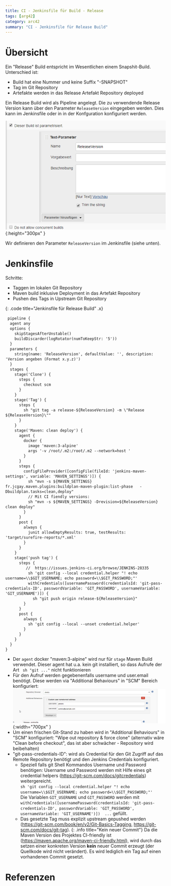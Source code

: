 ```yaml
---
title: CI - Jenkinsfile für Build - Release
tags: [arg42]
category: arc42
summary: "CI - Jenkinsfile für Release Build"
---
```


# Übersicht

Ein "Release" Build entspricht im Wesentlichen einem Snapshit-Build. Unterschied ist:

* Build hat eine Nummer und keine Suffix "-SNAPSHOT"
* Tag im Git Repository
* Artefakte werden in das Release Artefakt Repository deployed  

Ein Release Build wird als Pipeline angelegt. Die zu verwendende Release Version kann über den Parameter `ReleaseVersion` eingegeben 
werden. Dies kann im Jenkinsfile oder in in der Konfguration konfiguriert werden. 

![ReleaseVersion Parameter](08_05_410_jenkins_jenkinsfile/pipeline_release_parameter.png "ReleaseVersion Parameter"){:height="300px" }

Wir definieren den Parameter `ReleaseVersion` im Jenkinsfile (siehe unten).

# Jenkinsfile

Schritte:

* Taggen im lokalen Git Repository
* Maven build inklusive Deployment in das Artefakt Repository
* Pushen des Tags in Upstream Git Repository
  

{: .code title="Jenkinsfile für Release Build" .x}
~~~
 pipeline {
  agent any 
  options {
    skipStagesAfterUnstable()
    buildDiscarder(logRotator(numToKeepStr: '5'))
  }
  parameters {
    string(name: 'ReleaseVersion', defaultValue: '', description: 'Version angeben (Format x.y.z)')
  }
  stages {
    stage('Clone') {
      steps {
        checkout scm
      }
    }
    stage('Tag') {
      steps {
        sh "git tag -a release-${ReleaseVersion} -m \"Release ${ReleaseVersion}\""  
      }
    }
    stage('Maven: clean deploy') {
      agent {
        docker {
          image 'maven:3-alpine'
          args '-v /root/.m2:/root/.m2 --network=host '
        }
      }
      steps {
        configFileProvider([configFile(fileId: 'jenkins-maven-settings', variable: 'MAVEN_SETTINGS')]) {
          sh "mvn -s ${MAVEN_SETTINGS}  fr.jcgay.maven.plugins:buildplan-maven-plugin:list-phase   -Dbuildplan.tasks=clean,deploy"
          // Mit CI fiendly versions:
          sh "mvn -s ${MAVEN_SETTINGS} -Drevision=${ReleaseVersion} clean deploy"
        }
      }
      post {
        always {
          junit allowEmptyResults: true, testResults: 'target/surefire-reports/*.xml' 
        }
      }
    }
    stage('push tag') {
      steps {
         //  https://issues.jenkins-ci.org/browse/JENKINS-28335
          sh 'git config --local credential.helper "! echo username=\\$GIT_USERNAME; echo password=\\$GIT_PASSWORD;"'
          withCredentials([usernamePassword(credentialsId: 'git-pass-credentials-ID', passwordVariable: 'GIT_PASSWORD', usernameVariable: 'GIT_USERNAME')]) {
            sh "git push origin release-${ReleaseVersion}"
        }
      }
      post {
        always {
          sh 'git config --local --unset credential.helper'
        }
      }
    }  
  }
}

~~~   

* Der `agent` docker "maven:3-alpine" wird nur für `stage` Maven Build verwendet. Dieser agent hat u.a. kein git installiert, 
so dass Aufrufe der Art ` sh "git ..."` nicht funktionieren
*  Für den Aufruf werden gegebenenfalls username und user.email benötigt. Diese werden via "Additional Behaviours" in "SCM" 
Bereich 
konfiguriert:     
![Custom user name](08_05_410_jenkins_jenkinsfile/jenkins_git_custom_user_name.png "Custom user name"){:width="700px" }    
* Um einen frischen Git-Stand zu haben wird in "Additional Behaviours" in "SCM"  konfiguriert: "Wipe out repository & force clone" 
(alternativ wäre "Clean before checkout", das ist aber schwächer - Repository wird beibehalten)
* "git-pass-credentials-ID": wird als Credential für den Git Zugriff auf das Remote Repository benötigt und den Jenkins Credentials 
konfiguriert. 
  * Speziell falls git Shell Kommandos Username und Password benötigen:  Username und Password werden mit Hilfe eines git credential helpers (<https://git-scm.com/docs/gitcredentials>) 
weitergereicht.    
`sh 'git config --local credential.helper "! echo username=\\$GIT_USERNAME; echo password=\\$GIT_PASSWORD;"'`    
Die Variablen `GIT_USERNAME` und `GIT_PASSWORD` werden mit    
`withCredentials([usernamePassword(credentialsId: 'git-pass-credentials-ID', passwordVariable: 'GIT_PASSWORD', usernameVariable: 'GIT_USERNAME')]) 
...` gefüllt.
  * Das gesetzte Tag muss explizit upstream gepushed werden (<https://git-scm.com/book/en/v2/Git-Basics-Tagging>, <https://git-scm.com/docs/git-tag>).
{: .info title="Kein neuer Commit"}
Da die Maven Version des Projektes CI-friendly ist (<https://maven.apache.org/maven-ci-friendly.html>), wird durch das setzen 
einer konkreten Version **kein** neuer Commit erzeugt (der Quellkode wird nicht verändert). Es wird lediglich ein Tag auf einen 
vorhandenen Commit gesetzt.


# Referenzen


